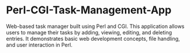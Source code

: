 # Perl-CGI-Task-Management-App

Web-based task manager built using Perl and CGI. This application allows users to manage their tasks by adding, viewing, editing, and deleting entries. It demonstrates basic web development concepts, file handling, and user interaction in Perl.
